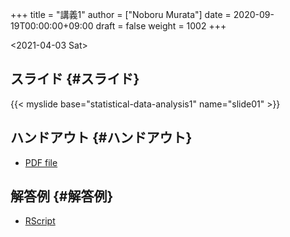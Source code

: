 +++
title = "講義1"
author = ["Noboru Murata"]
date = 2020-09-19T00:00:00+09:00
draft = false
weight = 1002
+++

<span class="timestamp-wrapper"><span class="timestamp">&lt;2021-04-03 Sat&gt;</span></span>


## スライド {#スライド}

{{< myslide base="statistical-data-analysis1" name="slide01" >}}


## ハンドアウト {#ハンドアウト}

-   [PDF file](https://noboru-murata.github.io/statistical-data-analysis1/pdfs/slide01.pdf)


## 解答例 {#解答例}

-   [RScript](https://noboru-murata.github.io/statistical-data-analysis1/code/slide01.R)